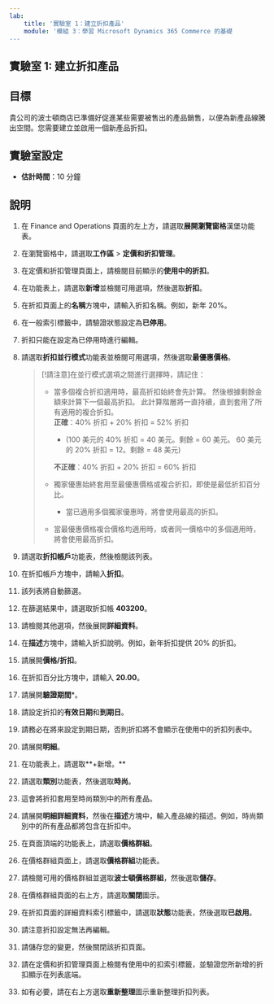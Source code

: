 ```yaml
---
lab:
    title: '實驗室 1：建立折扣產品'
    module: '模組 3：學習 Microsoft Dynamics 365 Commerce 的基礎
---
```


## 實驗室 1: 建立折扣產品

## 目標

貴公司的波士頓商店已準備好促進某些需要被售出的產品銷售，以便為新產品線騰出空間。您需要建立並啟用一個新產品折扣。

## 實驗室設定

   - **估計時間**：10 分鐘

## 說明

1. 在 Finance and Operations 頁面的左上方，請選取**展開瀏覽窗格**漢堡功能表。

1. 在瀏覽窗格中，請選取**工作區** > **定價和折扣管理**。

1. 在定價和折扣管理頁面上，請檢閱目前顯示的**使用中的折扣**。

1. 在功能表上，請選取**新增**並檢閱可用選項，然後選取**折扣**。

1. 在折扣頁面上的**名稱**方塊中，請輸入折扣名稱。例如，新年 20%。

1. 在一般索引標籤中，請驗證狀態設定為**已停用**。

1. 折扣只能在設定為已停用時進行編輯。

1. 請選取**折扣並行模式**功能表並檢閱可用選項，然後選取**最優惠價格**。

    >[!請注意]在並行模式選項之間進行選擇時，請記住：
    >
    >  - 當多個複合折扣適用時，最高折扣始終會先計算。  然後根據剩餘金額來計算下一個最高折扣。  此計算階層將一直持續，直到套用了所有適用的複合折扣。  
    >    **正確**：40% 折扣 + 20% 折扣 = 52% 折扣  
    >      - (100 美元的 40% 折扣 = 40 美元。剩餘 = 60 美元。  60 美元的 20% 折扣 = 12。剩餘 = 48 美元)  
    >
    >    **不正確**：40% 折扣 + 20% 折扣 = 60% 折扣
    >
    >  - 獨家優惠始終套用至最優惠價格或複合折扣，即使是最低折扣百分比。
    >    - 當已適用多個獨家優惠時，將會使用最高的折扣。
    >  - 當最優惠價格複合價格均適用時，或者同一價格中的多個適用時，將會使用最高折扣。

1. 請選取**折扣帳戶**功能表，然後檢閱該列表。

1. 在折扣帳戶方塊中，請輸入**折扣**。

1. 該列表將自動篩選。

1. 在篩選結果中，請選取折扣帳 **403200**。

1. 請檢閱其他選項，然後展開**詳細資料**。

1. 在**描述**方塊中，請輸入折扣說明。例如，新年折扣提供 20% 的折扣。

1. 請展開**價格/折扣**。

1. 在折扣百分比方塊中，請輸入 **20.00**。

1. 請展開**驗證期間***。

1. 請設定折扣的**有效日期**和**到期日**。

1. 請務必在將來設定到期日期，否則折扣將不會顯示在使用中的折扣列表中。

1. 請展開**明細**。

1. 在功能表上，請選取**+新增。**

1. 請選取**類別**功能表，然後選取**時尚**。

1. 這會將折扣套用至時尚類別中的所有產品。

1. 請展開**明細詳細資料**，然後在**描述**方塊中，輸入產品線的描述。例如，時尚類別中的所有產品都將包含在折扣中。

1. 在頁面頂端的功能表上，請選取**價格群組**。

1. 在價格群組頁面上，請選取**價格群組**功能表。

1. 請檢閱可用的價格群組並選取**波士頓價格群組**，然後選取**儲存**。

1. 在價格群組頁面的右上方，請選取**關閉**圖示。

1. 在折扣頁面的詳細資料索引標籤中，請選取**狀態**功能表，然後選取**已啟用**。

1. 請注意折扣設定無法再編輯。

1. 請儲存您的變更，然後關閉該折扣頁面。

1. 請在定價和折扣管理頁面上檢閱有使用中的扣索引標籤，並驗證您所新增的折扣顯示在列表底端。

1. 如有必要，請在右上方選取**重新整理**圖示重新整理折扣列表。
